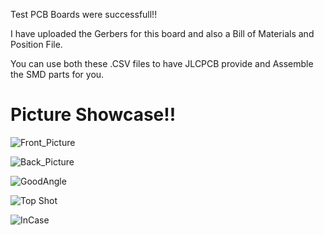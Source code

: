 Test PCB Boards were successfull!!

I have uploaded the Gerbers for this board and also a Bill of Materials and Position File.

You can use both these .CSV files to have JLCPCB provide and Assemble the SMD parts for you.

# Picture Showcase!!

![Front_Picture](https://user-images.githubusercontent.com/70423454/177015956-36167d9b-a6c3-4a09-89dc-c286539ab0a3.jpg)

![Back_Picture](https://user-images.githubusercontent.com/70423454/177015961-e133a957-7447-4f99-a0a2-73ed36a23cc9.jpg)

![GoodAngle](https://user-images.githubusercontent.com/70423454/177015965-025d4feb-3570-4816-b60b-1d6a6777ac42.jpg)

![Top Shot](https://user-images.githubusercontent.com/70423454/177015967-ed2abcc6-292e-46a7-843e-7e16e26fb89b.jpg)

![InCase](https://user-images.githubusercontent.com/70423454/177015968-bd633946-5237-41a9-aafb-961d206e6ad4.jpg)

